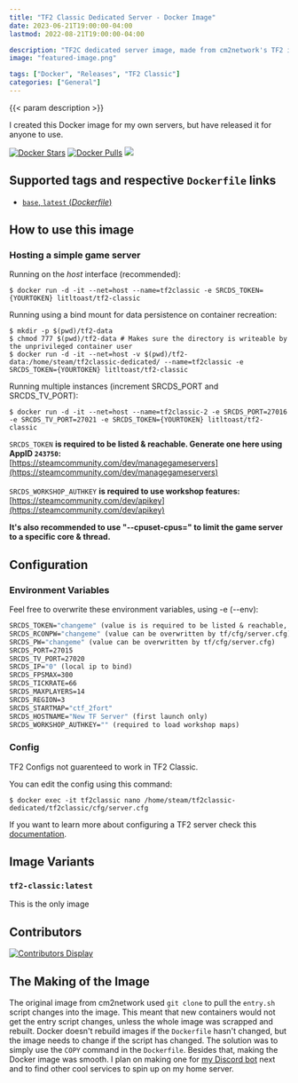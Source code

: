 ```yaml
---
title: "TF2 Classic Dedicated Server - Docker Image"
date: 2023-06-21T19:00:00-04:00
lastmod: 2022-08-21T19:00:00-04:00

description: "TF2C dedicated server image, made from cm2network's TF2 image. Art by Hunter R. Thompson"
image: "featured-image.png"

tags: ["Docker", "Releases", "TF2 Classic"]
categories: ["General"]
---
```


{{< param description >}}

<!--more-->

I created this Docker image for my own servers, but have released it for anyone to use.

[![Docker Stars](https://img.shields.io/docker/stars/litltoast/tf2-classic.svg)](https://hub.docker.com/r/litltoast/tf2-classic/) [![Docker Pulls](https://img.shields.io/docker/pulls/litltoast/tf2-classic.svg)](https://hub.docker.com/r/litltoast/tf2-classic/) [![](https://img.shields.io/docker/image-size/litltoast/tf2-classic)](https://microbadger.com/images/litltoast/tf2-classic)
## Supported tags and respective `Dockerfile` links
-	[`base`, `latest` (*Dockerfile*)](https://github.com/joshuafhiggins/TF2-Classic/blob/master/Dockerfile)

## How to use this image
### Hosting a simple game server

Running on the *host* interface (recommended):<br/>
```console
$ docker run -d -it --net=host --name=tf2classic -e SRCDS_TOKEN={YOURTOKEN} litltoast/tf2-classic
```

Running using a bind mount for data persistence on container recreation:
```console
$ mkdir -p $(pwd)/tf2-data
$ chmod 777 $(pwd)/tf2-data # Makes sure the directory is writeable by the unprivileged container user
$ docker run -d -it --net=host -v $(pwd)/tf2-data:/home/steam/tf2classic-dedicated/ --name=tf2classic -e SRCDS_TOKEN={YOURTOKEN} litltoast/tf2-classic
```

Running multiple instances (increment SRCDS_PORT and SRCDS_TV_PORT):
```console
$ docker run -d -it --net=host --name=tf2classic-2 -e SRCDS_PORT=27016 -e SRCDS_TV_PORT=27021 -e SRCDS_TOKEN={YOURTOKEN} litltoast/tf2-classic
```

`SRCDS_TOKEN` **is required to be listed & reachable. Generate one here using AppID `243750`:**  
[https://steamcommunity.com/dev/managegameservers](https://steamcommunity.com/dev/managegameservers)<br/><br/>
`SRCDS_WORKSHOP_AUTHKEY` **is required to use workshop features:**  
[https://steamcommunity.com/dev/apikey](https://steamcommunity.com/dev/apikey)<br/>

**It's also recommended to use "--cpuset-cpus=" to limit the game server to a specific core & thread.**<br/>

## Configuration
### Environment Variables
Feel free to overwrite these environment variables, using -e (--env): 
```dockerfile
SRCDS_TOKEN="changeme" (value is is required to be listed & reachable, retrieve token here (AppID 440): https://steamcommunity.com/dev/managegameservers)
SRCDS_RCONPW="changeme" (value can be overwritten by tf/cfg/server.cfg) 
SRCDS_PW="changeme" (value can be overwritten by tf/cfg/server.cfg) 
SRCDS_PORT=27015
SRCDS_TV_PORT=27020
SRCDS_IP="0" (local ip to bind)
SRCDS_FPSMAX=300
SRCDS_TICKRATE=66
SRCDS_MAXPLAYERS=14
SRCDS_REGION=3
SRCDS_STARTMAP="ctf_2fort"
SRCDS_HOSTNAME="New TF Server" (first launch only)
SRCDS_WORKSHOP_AUTHKEY="" (required to load workshop maps)
```
### Config
TF2 Configs not guarenteed to work in TF2 Classic.

You can edit the config using this command:
```console
$ docker exec -it tf2classic nano /home/steam/tf2classic-dedicated/tf2classic/cfg/server.cfg
```

If you want to learn more about configuring a TF2 server check this [documentation](https://wiki.teamfortress.com/wiki/Dedicated_server_configuration).

## Image Variants

### `tf2-classic:latest`
This is the only image

## Contributors
[![Contributors Display](https://badges.pufler.dev/contributors/joshuafhiggins/TF2-Classic?size=50&padding=5&bots=false)](https://github.com/joshuafhiggins/TF2-Classic/graphs/contributors)

## The Making of the Image
The original image from cm2network used `git clone` to pull the `entry.sh` script changes into the image. This meant that new containers would not get the entry script changes, unless the whole image was scrapped and rebuilt. Docker doesn't rebuild images if the `Dockerfile` hasn't changed, but the image needs to change if the script has changed. The solution was to simply use the `COPY` command in the `Dockerfile`. Besides that, making the Docker image was smooth. I plan on making one for [my Discord bot](https://discord.gg/b48D4m8jNs) next and to find other cool services to spin up on my home server.